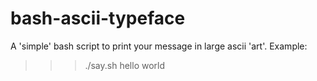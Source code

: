 # bash-ascii-typeface
A 'simple' bash script to print your message in large ascii 'art'.
Example:
>>> ./say.sh hello world
